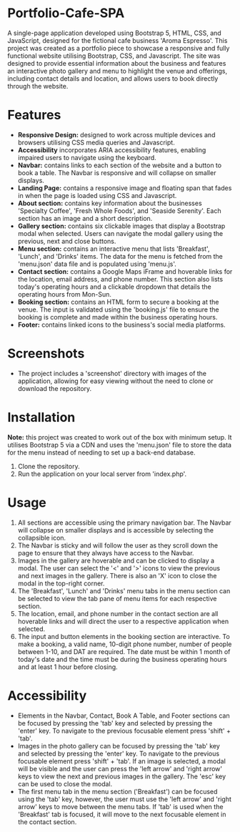 # Portfolio-Cafe-SPA

A single-page application developed using Bootstrap 5, HTML, CSS, and JavaScript, designed for the fictional cafe business 'Aroma Espresso'. This project was created as a portfolio piece to showcase a responsive and fully functional website utilising Bootstrap, CSS, and Javascript. The site was designed to provide essential information about the business and features an interactive photo gallery and menu to highlight the venue and offerings, including contact details and location, and allows users to book directly through the website.

# Features
- **Responsive Design:** designed to work across multiple devices and browsers utilising CSS media queries and Javascript.
- **Accessibility** incorporates ARIA accessibility features, enabling impaired users to navigate using the keyboard.
- **Navbar:** contains links to each section of the website and a button to book a table. The Navbar is responsive and will collapse on smaller displays. 
- **Landing Page:** contains a responsive image and floating span that fades in when the page is loaded using CSS and Javascript.
- **About section:** contains key information about the businesses 'Specialty Coffee', 'Fresh Whole Foods', and 'Seaside Serenity'. Each section has an image and a short description.
- **Gallery section:** contains six clickable images that display a Bootstrap modal when selected. Users can navigate the modal gallery using the previous, next and close buttons.
- **Menu section:** contains an interactive menu that lists 'Breakfast', 'Lunch', and 'Drinks' items. The data for the menu is fetched from the 'menu.json' data file and is populated using 'menu.js'.
- **Contact section:** contains a Google Maps iFrame and hoverable links for the location, email address, and phone number. This section also lists today's operating hours and a clickable dropdown that details the operating hours from Mon-Sun.
- **Booking section:** contains an HTML form to secure a booking at the venue. The input is validated using the 'booking.js' file to ensure the booking is complete and made within the business operating hours.
- **Footer:** contains linked icons to the business's social media platforms.

# Screenshots
- The project includes a 'screenshot' directory with images of the application, allowing for easy viewing without the need to clone or download the repository.

# Installation
**Note:** this project was created to work out of the box with minimum setup. It utilises Bootstrap 5 via a CDN and uses the 'menu.json' file to store the data for the menu instead of needing to set up a back-end database. 
1. Clone the repository.
2. Run the application on your local server from 'index.php'.
   
# Usage
1. All sections are accessible using the primary navigation bar. The Navbar will collapse on smaller displays and is accessible by selecting the collapsible icon.
2. The Navbar is sticky and will follow the user as they scroll down the page to ensure that they always have access to the Navbar.
3. Images in the gallery are hoverable and can be clicked to display a modal. The user can select the '<' and '>' icons to view the previous and next images in the gallery. There is also an 'X' icon to close the modal in the top-right corner.
4. The 'Breakfast', 'Lunch' and 'Drinks' menu tabs in the menu section can be selected to view the tab pane of menu items for each respective section.
5. The location, email, and phone number in the contact section are all hoverable links and will direct the user to a respective application when selected.
6. The input and button elements in the booking section are interactive. To make a booking, a valid name, 10-digit phone number, number of people between 1-10, and DAT are required. The date must be within 1 month of today's date and the time must be during the business operating hours and at least 1 hour before closing.

# Accessibility
- Elements in the Navbar, Contact, Book A Table, and Footer sections can be focused by pressing the 'tab' key and selected by pressing the 'enter' key. To navigate to the previous focusable element press 'shift' + 'tab'.
- Images in the photo gallery can be focused by pressing the 'tab' key and selected by pressing the 'enter' key. To navigate to the previous focusable element press 'shift' + 'tab'. If an image is selected, a modal will be visible and the user can press the 'left arrow' and 'right arrow' keys to view the next and previous images in the gallery. The 'esc' key can be used to close the modal.
- The first menu tab in the menu section ('Breakfast') can be focused using the 'tab' key, however, the user must use the 'left arrow' and 'right arrow' keys to move between the menu tabs. If 'tab' is used when the 'Breakfast' tab is focused, it will move to the next focusable element in the contact section.